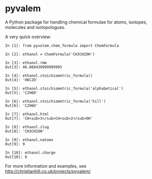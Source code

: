 # pyvalem
A Python package for handling chemical formulae for atoms, isotopes, molecules and isotopologues.

A very quick overview:

    In [1]: from pyvalem.chem_formula import ChemFormula

    In [2]: ethanol = ChemFormula('CH3CH2OH')

    In [3]: ethanol.rmm
    Out[3]: 46.068439999999995

    In [4]: ethanol.stoichiometric_formula()
    Out[4]: 'H6C2O'

    In [5]: ethanol.stoichiometric_formula('alphabetical')
    Out[5]: 'C2H6O'

    In [6]: ethanol.stoichiometric_formula('hill')
    Out[6]: 'C2H6O'

    In [7]: ethanol.html
    Out[7]: 'CH<sub>3</sub>CH<sub>2</sub>OH'

    In [8]: ethanol.slug
    Out[8]: 'CH3CH2OH'

    In [9]: ethanol.natoms
    Out[9]: 9

    In [10]: ethanol.charge
    Out[10]: 0

For more information and examples, see http://christianhill.co.uk/projects/pyvalem/
